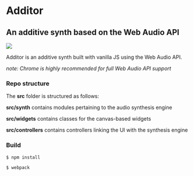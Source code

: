 Additor
=======
An additive synth based on the Web Audio API
------------------------------------------------
![](https://vsm22.github.io/images/additor1_cropped.png)

Additor is an additive synth built with vanilla JS using the Web Audio API.

*note: Chrome is highly recommended for full Web Audio API support*

### Repo structure

The **src** folder is structured as follows:

**src/synth** contains modules pertaining to the audio synthesis engine

**src/widgets** contains classes for the canvas-based widgets

**src/controllers** contains controllers linking the UI with the synthesis engine

### Build

`$ npm install`

`$ webpack`



